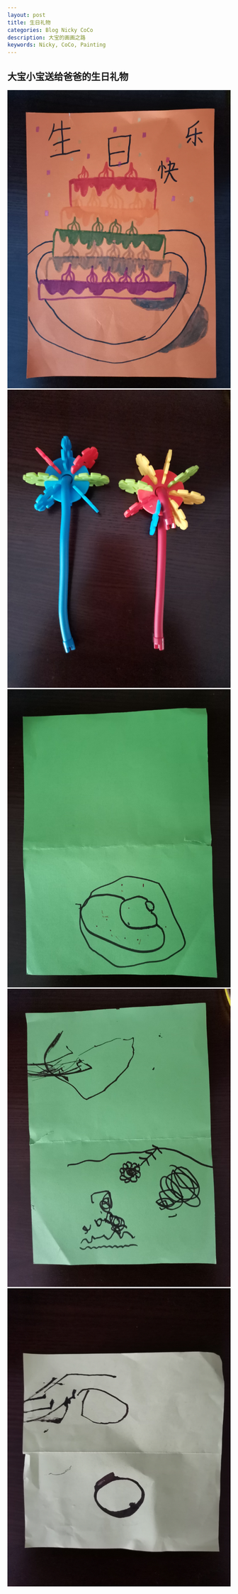 ```yaml
---
layout: post
title: 生日礼物
categories: Blog Nicky CoCo
description: 大宝的画画之路
keywords: Nicky, CoCo, Painting
---
```


## 大宝小宝送给爸爸的生日礼物

![](/images/blog/2021-11-05-daddy-birthday01.jpg)
![](/images/blog/2021-11-05-daddy-birthday02.jpg)
![](/images/blog/2021-11-05-daddy-birthday03.jpg)
![](/images/blog/2021-11-05-daddy-birthday04.jpg)
![](/images/blog/2021-11-05-daddy-birthday05.jpg)

